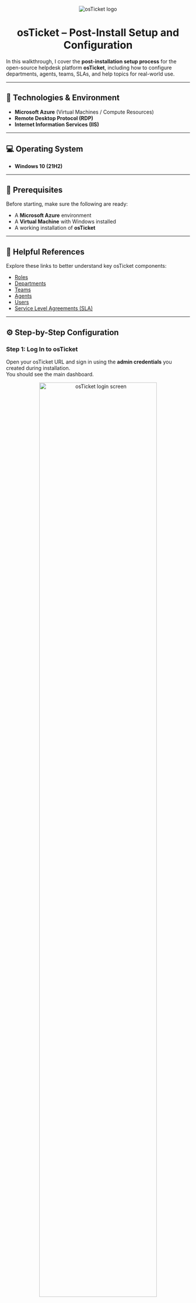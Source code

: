 <p align="center">
  <img src="https://i.imgur.com/Clzj7Xs.png" alt="osTicket logo"/>
</p>

<h1 align="center">osTicket – Post-Install Setup and Configuration</h1>

  
In this walkthrough, I cover the **post-installation setup process** for the open-source helpdesk platform **osTicket**, including how to configure departments, agents, teams, SLAs, and help topics for real-world use.

---

## 🧠 Technologies & Environment

- **Microsoft Azure** (Virtual Machines / Compute Resources)  
- **Remote Desktop Protocol (RDP)**  
- **Internet Information Services (IIS)**  

---

## 💻 Operating System

- **Windows 10 (21H2)**  

---

## 🧩 Prerequisites

Before starting, make sure the following are ready:

- A **Microsoft Azure** environment  
- A **Virtual Machine** with Windows installed  
- A working installation of **osTicket**  



---

## 📘 Helpful References

Explore these links to better understand key osTicket components:

- [Roles](https://docs.osticket.com/en/latest/Admin/Agents/Roles.html)  
- [Departments](https://docs.osticket.com/en/latest/Admin/Agents/Departments.html)  
- [Teams](https://docs.osticket.com/en/latest/Admin/Agents/Teams.html)  
- [Agents](https://docs.osticket.com/en/latest/Admin/Agents/Agents.html)  
- [Users](https://docs.osticket.com/en/latest/Agent/Users/User%20Directory.html)  
- [Service Level Agreements (SLA)](https://docs.osticket.com/en/latest/Admin/Manage/SLA%20Plans.html)  

---

## ⚙️ Step-by-Step Configuration

### Step 1: Log In to osTicket
Open your osTicket URL and sign in using the **admin credentials** you created during installation.  
You should see the main dashboard.

<p align="center">
  <img src="https://i.imgur.com/gAXVBO2.png" width="80%" alt="osTicket login screen"/>
</p>

---

### Step 2: Create Roles
Make sure you’re in the **Admin Panel** (the upper-right toggle should say *Admin*).  
Navigate to **Agents → Roles → Add New Role**.  

Name the role **Supreme Admin**, open the **Permissions** tab, and select every option under *Tickets*, *Tasks*, and *Knowledgebase*.  
Click **Add Role** when finished.

<p align="center">
  <img src="https://i.imgur.com/9tiOON2.png" width="70%" alt="osTicket roles"/>  
  <img src="https://i.imgur.com/CfCzRRk.png" width="70%" alt="osTicket permissions"/>
</p>

---

### Step 3: Add a Department
Still in the **Admin Panel**, go to **Agents → Departments → Add New Department**.  
Name the department **System Administrators**, then click **Create Department**.

<p align="center">
  <img src="https://i.imgur.com/f2uEloL.png" width="70%" alt="osTicket departments"/>  
  <img src="https://i.imgur.com/X2dXwjY.png" width="70%" alt="osTicket create department"/>
</p>

---

### Step 4: Build a Team
Navigate to **Agents → Teams → Add New Team**.  
Name the team **Level II Support**.  

Open the **Members** tab, select yourself under *Select Agent*, and click **Create Team**.

<p align="center">
  <img src="https://i.imgur.com/v6zzN3N.png" width="70%" alt="osTicket teams"/>  
  <img src="https://i.imgur.com/4IieS80.png" width="70%" alt="osTicket add team"/>
</p>

---

### Step 5: Allow Public Ticket Creation
To make osTicket accessible to all users, go to **Settings → User Settings**.  
Ensure **“Registration Required”** is **unchecked** so users can submit tickets without creating an account.

<p align="center">
  <img src="https://i.imgur.com/kcd1jRf.png" width="80%" alt="osTicket user settings"/>
</p>

---

### Step 6: Add Agents
Create a new support agent under **Agents → Add New Agent**.  

Example agent:  
- **Name:** Jane Doe  
- **Email:** jane.doe@osticket.com  
- **Username:** jane.doe  

Click **Set Password**, uncheck *Send Password Reset Email*, choose your own password, and uncheck *Require Password Change at Next Login*.  

<p align="center">
  <img src="https://i.imgur.com/fTvI0Ru.png" width="70%" alt="osTicket agent setup"/>  
  <img src="https://i.imgur.com/6OU5KqX.png" width="70%" alt="osTicket agent credentials"/>
</p>

Under the **Access** tab:  
- Primary Department: *System Administrators*  
- Role: *Supreme Admin*  
- Extended Access: Add *Support* → *Supreme Admin*  

Under the **Teams** tab:  
- Team: *Level II Support* → Add  

Click **Create** to save the agent.

<p align="center">
  <img src="https://i.imgur.com/HPSPHNU.png" width="70%" alt="osTicket agent access"/>  
  <img src="https://i.imgur.com/hotx1wo.png" width="70%" alt="osTicket team membership"/>
</p>

You can repeat the process to add another agent (for example, *John Doe*) with limited access:
- Department: *Support*  
- Role: *View Only*  

<p align="center">
  <img src="https://i.imgur.com/qQ8ckBr.png" width="70%" alt="osTicket view only agent"/>  
  <img src="https://i.imgur.com/KVPsUb4.png" width="70%" alt="osTicket support agent"/>
</p>

---

### Step 7: Add Users
Users represent your end customers or employees.

Navigate to **Users → Add New User** and enter:

1. **Email:** karen@osticket.com  
   **Name:** Karen Karen  
2. **Email:** ken@osticket.com  
   **Name:** Ken Ken  

<p align="center">
  <img src="https://i.imgur.com/UUqCK1d.png" width="80%" alt="osTicket users"/>  
  <img src="https://i.imgur.com/wpTn12W.png" width="80%" alt="osTicket add user"/>  
  <img src="https://i.imgur.com/EXyy5Gq.png" width="80%" alt="osTicket user directory"/>
</p>

---

### Step 8: Configure SLA Plans
Define Service Level Agreements to manage response times.

Go to **Manage → SLA → Add New SLA Plan** and create the following:

| Name | Grace Period | Schedule |
|------|---------------|-----------|
| **SEV-A** | 1 hour | 24/7 |
| **SEV-B** | 4 hours | 24/7 |
| **SEV-C** | 8 hours | Mon–Fri 8AM–5PM (U.S. Holidays) |

<p align="center">
  <img src="https://i.imgur.com/fMR4yMR.png" width="80%" alt="osTicket SLA"/>  
  <img src="https://i.imgur.com/3tQnihq.png" width="80%" alt="osTicket SLA setup"/>  
  <img src="https://i.imgur.com/pAbQPEP.png" width="80%" alt="osTicket SEV-B"/>  
  <img src="https://i.imgur.com/5cgn0oz.png" width="80%" alt="osTicket SEV-C"/>
</p>

---

### Step 9: Add Help Topics
Go to **Manage → Help Topics → Add New Help Topic** and create:

- Business Critical Outage  
- Personal Computer Issues  
- Equipment Request  
- Password Reset  

<p align="center">
  <img src="https://i.imgur.com/uFmSyqK.png" width="80%" alt="osTicket help topics"/>
</p>

---

## 🎉 Completion

Congratulations! 🎊  
You’ve successfully completed the **post-installation configuration** of osTicket.  
Your environment now includes working roles, departments, teams, agents, users, SLAs, and help topics — all ready for ticket creation and management.  

Next up: [**Part 3 – Ticket Lifecycle: Intake Through Resolution**](https://github.com/RoslyndWilliams/osTicket--Ticket-Lifecycle)

---

**Author:** Kolby Sowell  
**Project Type:** IT Help Desk / System Administration Portfolio Project  
**Platform:** osTicket (Open Source Helpdesk Ticketing System)
